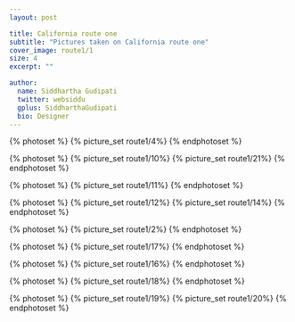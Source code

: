 ```yaml
---
layout: post

title: California route one
subtitle: "Pictures taken on California route one"
cover_image: route1/1
size: 4
excerpt: ""

author:
  name: Siddhartha Gudipati
  twitter: websiddu
  gplus: SiddharthaGudipati
  bio: Designer
---
```


{% photoset %}
{% picture_set route1/4%}
{% endphotoset %}


{% photoset %}
{% picture_set route1/10%}
{% picture_set route1/21%}
{% endphotoset %}

{% photoset %}
{% picture_set route1/11%}
{% endphotoset %}

{% photoset %}
{% picture_set route1/12%}
{% picture_set route1/14%}
{% endphotoset %}


{% photoset %}
{% picture_set route1/2%}
{% endphotoset %}

{% photoset %}
{% picture_set route1/17%}
{% endphotoset %}

{% photoset %}
  {% picture_set route1/16%}
{% endphotoset %}

{% photoset %}
  {% picture_set route1/18%}
{% endphotoset %}

{% photoset %}
  {% picture_set route1/19%}
  {% picture_set route1/20%}
{% endphotoset %}
